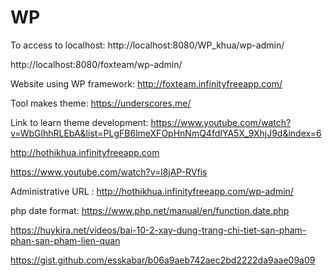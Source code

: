 # WP
To access to localhost: http://localhost:8080/WP_khua/wp-admin/

http://localhost:8080/foxteam/wp-admin/

Website using WP framework: http://foxteam.infinityfreeapp.com/

Tool makes theme: https://underscores.me/

Link to learn theme development:  https://www.youtube.com/watch?v=WbGlhhRLEbA&list=PLgFB6lmeXFOpHnNmQ4fdIYA5X_9XhjJ9d&index=6

http://hothikhua.infinityfreeapp.com

https://www.youtube.com/watch?v=l8jAP-RVfis

Administrative URL : http://hothikhua.infinityfreeapp.com/wp-admin/

php date format: https://www.php.net/manual/en/function.date.php

https://huykira.net/videos/bai-10-2-xay-dung-trang-chi-tiet-san-pham-phan-san-pham-lien-quan 

https://gist.github.com/esskabar/b06a9aeb742aec2bd2222da9aae09a09
